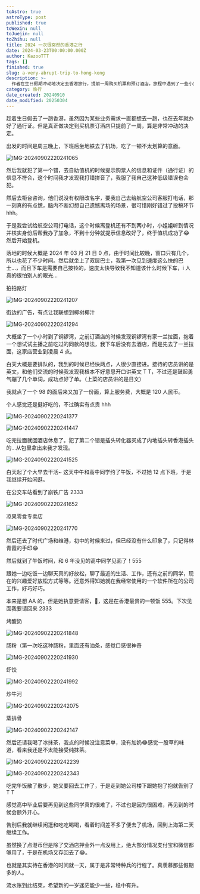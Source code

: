 ```yaml
---
toAstro: true
astroType: post
published: true
toWexin: null
toJuejin: null
toZhihu: null
title: 2024 一次很突然的香港之行
date: 2024-03-23T00:00:00.000Z
author: KazooTTT
tags: []
finished: true
slug: a-very-abrupt-trip-to-hong-kong
description: >-
  作者在生日假期冲动地决定去香港旅行，提前一周购买机票和预订酒店。旅程中遇到了一些小插曲，如机票信息错误和插头转换器购买错误，但都顺利解决。在香港，作者体验了当地的美食，如一兰拉面和各种点心，并与久未见面的高中同学共进午餐，享受了愉快的时光。尽管行程紧凑，但这次旅行给作者留下了深刻的印象和美好的回忆。
category: 旅行
date_created: 20240910
date_modified: 20250304
---
```


趁着生日假去了一趟香港，虽然因为某些业务需求一直都想去一趟，也在去年就办好了通行证。但是真正做决定到买机票订酒店只提前了一周，算是非常冲动的决定。

出发的时间是周三晚上，下班后坐地铁去了机场，吃了一顿不太划算的意面。

![IMG-20240902220241065](<https://pictures.kazoottt.top/2024/10/20241017-71e2e34aef69446c67c26de928432da5.jpeg>)

然后我就犯了第一个错，去自助值机的时候提示购票人的信息和证件（通行证）的信息不符合，这个时间我才发现我打错拼音了，我服了我自己这种低级错误也会犯。

然后去柜台咨询，他们说没有权限改名字，要我自己去给航空公司客服打电话，那一刻真的有点慌，脑内不断幻想自己遗憾离场的场景，很可惜刚好错过了投稿环节 hhh。

于是我尝试给航空公司打电话，这个时候离登机还有不到两小时，小姐姐听到情况并核实身份后帮我办了加急，不到十分钟就提示信息改好了，终于值机成功了😂然后开始登机。

落地的时候大概是 2024 年 03 月 21 日 0 点，由于时间比较晚，窗口只有几个，所以也花了不少时间。然后就坐上了双层巴士，我第一次见到速度这么快的巴士...，而且下车是需要自己按铃的，速度太快导致我不知道该什么时候下车，i 人真的很怕别人的眼光...

拍拍路灯

![IMG-20240902220241207](<https://pictures.kazoottt.top/2024/10/20241017-f3ac20327086aed4a771b6111ae74dbf.jpeg>)

街边的广告，有点让我联想到椰树椰汁

![IMG-20240902220241294](<https://pictures.kazoottt.top/2024/10/20241017-7bd8639a20d26c2432e8bfeddda47a18.jpeg>)

大概坐了一个小时到了铜锣湾，之前订酒店的时候发现铜锣湾有家一兰拉面，抱着一个想试试主播之前吃过的同款的想法，我下车后没有去酒店，而是先去了一兰拉面，这家店营业到凌晨 4 点。

白天大概是要排队的，我到的时候已经快两点，人很少直接进。接待的店员讲的是英文，和他们交流的时候我发现我根本不好意思开口讲英文 T T，不过还是鼓起勇气蹦了几个单词，成功点好了单。（上菜的店员讲的是日文）

我就点了一个 98 的面后来又加了一份面，算上服务费，大概是 120 人民币。

个人感觉还是挺好吃的，不过确实有点贵 hhh

![IMG-20240902220241377](<https://pictures.kazoottt.top/2024/10/20241017-a718374339d138f47a3c73fe2430ce66.jpeg>)

![IMG-20240902220241447](<https://pictures.kazoottt.top/2024/10/20241017-03b52d70869019745f85935ae21a6447.jpeg>)

吃完拉面就回酒店休息了。犯了第二个错是插头转化器买成了内地插头转香港插头的...从包里拿出来我才发现。

![IMG-20240902220241525](<https://pictures.kazoottt.top/2024/10/20241017-8817755eb1b6d5890bc915e85c29578f.jpeg>)

白天起了个大早去干活~ 这天中午和高中同学约了午饭，不过她 12 点下班，于是我继续开始闲逛。

在公交车站看到了崩铁广告 2333

![IMG-20240902220241652](<https://pictures.kazoottt.top/2024/10/20241017-bbbf8f684509a863b2d0db990e2f7cd2.jpeg>)

凉果零食专卖店

![IMG-20240902220241770](<https://pictures.kazoottt.top/2024/10/20241017-4efc23797557653a21d9ab25ab16a52a.jpeg>)

然后还去了时代广场和维港，初中的时候来过，但已经没有什么印象了，只记得林青霞的手印😂

然后就到了午饭时间，和 6 年没见的高中同学见面了！555

跟她一边吃饭一边聊天真的好放松，聊了最近的生活、工作，还有之前的同学，现在的兴趣爱好放松方式等等。还意外得知她就在我经常使用的一个软件所在的公司工作，好巧好巧。

本来是想 AA 的，但是她执意要请客，🥹，这是在香港最贵的一顿饭 555。下次见面我要请回来 2333

烤酸奶

![IMG-20240902220241848](<https://pictures.kazoottt.top/2024/10/20241017-ec15ba75b64d24313b14bf4e1cb00070.jpeg>)

肠粉（第一次吃这种肠粉，里面还有油条，感觉口感很神奇

![IMG-20240902220241930](<https://pictures.kazoottt.top/2024/10/20241017-8e1ef08968287fe823d055bea7da7994.jpeg>)

虾饺

![IMG-20240902220241992](<https://pictures.kazoottt.top/2024/10/20241017-823ca4f0b3f5d92ee30a7a997390234f.jpeg>)

炒牛河

![IMG-20240902220242075](<https://pictures.kazoottt.top/2024/10/20241017-59e763dd7be787da20c11f9b23e0ba66.jpeg>)

蒸排骨

![IMG-20240902220242147](<https://pictures.kazoottt.top/2024/10/20241017-553c4138aa8aa49544be78928b07b3f3.jpeg>)

然后还请我喝了冰抹茶，我点的时候没注意菜单，没有加奶😂感觉一股草的味道，看来我还是不太能接受纯抹茶。

![IMG-20240902220242239](<https://pictures.kazoottt.top/2024/10/20241017-7923810f32dbb6d59c11b69287a72aaa.jpeg>)

![IMG-20240902220242343](<https://pictures.kazoottt.top/2024/10/20241017-b02a44afcbda0634bb86486150e15f18.jpeg>)

吃完午饭散了散步，她又要回去工作了，于是走到她公司楼下跟她抱了抱就告别了 T T

感觉高中毕业后要再见到这些同学真的很难了，不过也是因为很困难，再见到的时候会额外开心。

告别后我就继续闲逛和吃吃喝喝，看着时间差不多了便去了机场，回到上海第二天继续工作。

虽然换了点港币但是除了交酒店押金外一点没用上，绝大部分情况支付宝和微信都够用了，于是在机场又存回去了😂。

也就是其实待在香港的时间就一天，属于是非常特种兵的行程了。真羡慕那些假期多的人。

流水账到此结束，希望新的一岁迷茫能少一些，稳中有升。
